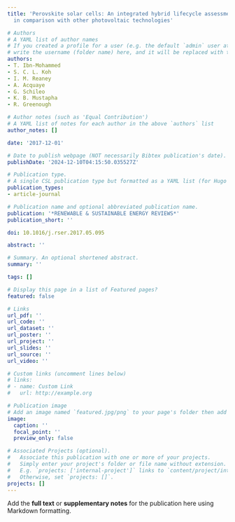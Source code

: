 ```yaml
---
title: 'Perovskite solar cells: An integrated hybrid lifecycle assessment and review
  in comparison with other photovoltaic technologies'

# Authors
# A YAML list of author names
# If you created a profile for a user (e.g. the default `admin` user at `content/authors/admin/`), 
# write the username (folder name) here, and it will be replaced with their full name and linked to their profile.
authors:
- T. Ibn-Mohammed
- S. C. L. Koh
- I. M. Reaney
- A. Acquaye
- G. Schileo
- K. B. Mustapha
- R. Greenough

# Author notes (such as 'Equal Contribution')
# A YAML list of notes for each author in the above `authors` list
author_notes: []

date: '2017-12-01'

# Date to publish webpage (NOT necessarily Bibtex publication's date).
publishDate: '2024-12-10T04:15:50.035527Z'

# Publication type.
# A single CSL publication type but formatted as a YAML list (for Hugo requirements).
publication_types:
- article-journal

# Publication name and optional abbreviated publication name.
publication: '*RENEWABLE & SUSTAINABLE ENERGY REVIEWS*'
publication_short: ''

doi: 10.1016/j.rser.2017.05.095

abstract: ''

# Summary. An optional shortened abstract.
summary: ''

tags: []

# Display this page in a list of Featured pages?
featured: false

# Links
url_pdf: ''
url_code: ''
url_dataset: ''
url_poster: ''
url_project: ''
url_slides: ''
url_source: ''
url_video: ''

# Custom links (uncomment lines below)
# links:
# - name: Custom Link
#   url: http://example.org

# Publication image
# Add an image named `featured.jpg/png` to your page's folder then add a caption below.
image:
  caption: ''
  focal_point: ''
  preview_only: false

# Associated Projects (optional).
#   Associate this publication with one or more of your projects.
#   Simply enter your project's folder or file name without extension.
#   E.g. `projects: ['internal-project']` links to `content/project/internal-project/index.md`.
#   Otherwise, set `projects: []`.
projects: []
---
```


Add the **full text** or **supplementary notes** for the publication here using Markdown formatting.
